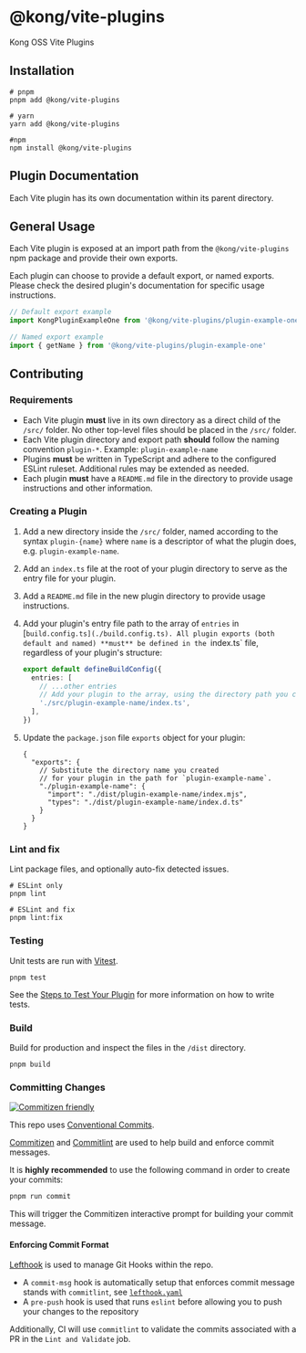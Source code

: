 # @kong/vite-plugins

Kong OSS Vite Plugins

## Installation

```shell
# pnpm
pnpm add @kong/vite-plugins

# yarn
yarn add @kong/vite-plugins

#npm
npm install @kong/vite-plugins
```

## Plugin Documentation

Each Vite plugin has its own documentation within its parent directory.

## General Usage

Each Vite plugin is exposed at an import path from the `@kong/vite-plugins` npm package and provide their own exports.

Each plugin can choose to provide a default export, or named exports. Please check the desired plugin's documentation for specific usage instructions.

```typescript
// Default export example
import KongPluginExampleOne from '@kong/vite-plugins/plugin-example-one'

// Named export example
import { getName } from '@kong/vite-plugins/plugin-example-one'
```

## Contributing

### Requirements

- Each Vite plugin **must** live in its own directory as a direct child of the `/src/` folder. No other top-level files should be placed in the `/src/` folder.
- Each Vite plugin directory and export path **should** follow the naming convention `plugin-*`. Example: `plugin-example-name`
- Plugins **must** be written in TypeScript and adhere to the configured ESLint ruleset. Additional rules may be extended as needed.
- Each plugin **must** have a `README.md` file in the directory to provide usage instructions and other information.

### Creating a Plugin

1. Add a new directory inside the `/src/` folder, named according to the syntax `plugin-{name}` where `name` is a descriptor of what the plugin does, e.g. `plugin-example-name`.

2. Add an `index.ts` file at the root of your plugin directory to serve as the entry file for your plugin.

3. Add a `README.md` file in the new plugin directory to provide usage instructions.

4. Add your plugin's entry file path to the array of `entries` in [`build.config.ts](./build.config.ts). All plugin exports (both default and named) **must** be defined in the `index.ts` file, regardless of your plugin's structure:

    ```typescript
    export default defineBuildConfig({
      entries: [
        // ...other entries
        // Add your plugin to the array, using the directory path you created above.
        './src/plugin-example-name/index.ts',
      ],
    })
    ```

5. Update the `package.json` file `exports` object for your plugin:

    ```jsonc
    {
      "exports": {
        // Substitute the directory name you created
        // for your plugin in the path for `plugin-example-name`.
        "./plugin-example-name": {
          "import": "./dist/plugin-example-name/index.mjs",
          "types": "./dist/plugin-example-name/index.d.ts"
        }
      }
    }
    ```

### Lint and fix

Lint package files, and optionally auto-fix detected issues.

```shell
# ESLint only
pnpm lint

# ESLint and fix
pnpm lint:fix
```

### Testing

Unit tests are run with [Vitest](https://vitest.dev/).

```shell
pnpm test
```

See the [Steps to Test Your Plugin](./playground/README.md) for more information on how to write tests.

### Build

Build for production and inspect the files in the `/dist` directory.

```shell
pnpm build
```

### Committing Changes

[![Commitizen friendly](https://img.shields.io/badge/commitizen-friendly-brightgreen.svg)](http://commitizen.github.io/cz-cli/)

This repo uses [Conventional Commits](https://www.conventionalcommits.org/en/v1.0.0/).

[Commitizen](https://github.com/commitizen/cz-cli) and [Commitlint](https://github.com/conventional-changelog/commitlint) are used to help build and enforce commit messages.

It is **highly recommended** to use the following command in order to create your commits:

```sh
pnpm run commit
```

This will trigger the Commitizen interactive prompt for building your commit message.

#### Enforcing Commit Format

[Lefthook](https://github.com/evilmartians/lefthook) is used to manage Git Hooks within the repo.

- A `commit-msg` hook is automatically setup that enforces commit message stands with `commitlint`, see [`lefthook.yaml`](./lefthook.yaml)
- A `pre-push` hook is used that runs `eslint` before allowing you to push your changes to the repository

Additionally, CI will use `commitlint` to validate the commits associated with a PR in the `Lint and Validate` job.
